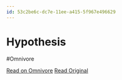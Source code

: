 ```yaml
---
id: 53c2be6c-dc7e-11ee-a415-5f967e496629
---
```


# Hypothesis
#Omnivore

[Read on Omnivore](https://omnivore.app/me/hypothesis-18e18e3bdfa)
[Read Original](https://hypothes.is/a/t-B0Ztx5Ee6PpL9LOO_eqQ)

